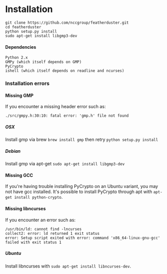 # Installation
~~~
git clone https://github.com/nccgroup/featherduster.git
cd featherduster
python setup.py install
sudo apt-get install libgmp3-dev
~~~

#### Dependencies
~~~
Python 2.x
GMPy (which itself depends on GMP)
PyCrypto
ishell (which itself depends on readline and ncurses)
~~~

### Installation errors

#### Missing GMP
If you encounter a missing header error such as:
```
./src/gmpy.h:30:10: fatal error: 'gmp.h' file not found
```

##### OSX
Install gmp via brew `brew install gmp` then retry `python setup.py install`

##### Debian
Install gmp via apt-get `sudo apt-get install libgmp3-dev`

#### Missing GCC
If you're having trouble installing PyCrypto on an Ubuntu variant, you may not have gcc installed. It's possible to install PyCrypto through apt with `apt-get install python-crypto`.

#### Missing libncurses
If you encounter an error such as:
```
/usr/bin/ld: cannot find -lncurses
collect2: error: ld returned 1 exit status
error: Setup script exited with error: command 'x86_64-linux-gnu-gcc' failed with exit status 1
```

##### Ubuntu
Install libncurses with `sudo apt-get install libncurses-dev`.
